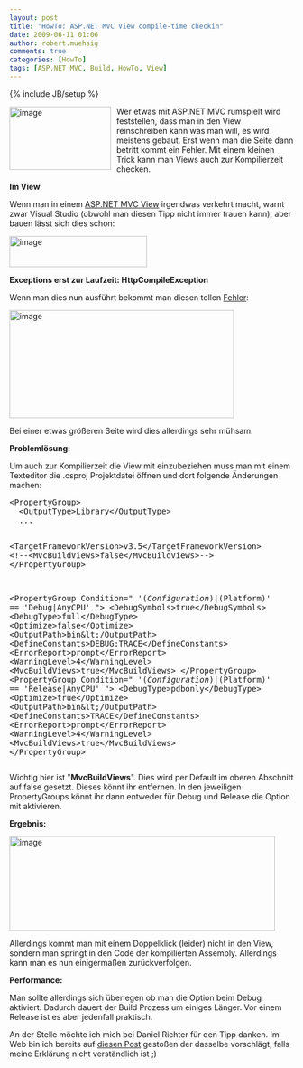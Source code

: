 ```yaml
---
layout: post
title: "HowTo: ASP.NET MVC View compile-time checkin"
date: 2009-06-11 01:06
author: robert.muehsig
comments: true
categories: [HowTo]
tags: [ASP.NET MVC, Build, HowTo, View]
---
```

{% include JB/setup %}
<p><a href="{{BASE_PATH}}/assets/wp-images/image762.png"><img style="border-right: 0px; border-top: 0px; margin: 0px 10px 0px 0px; border-left: 0px; border-bottom: 0px" height="112" alt="image" src="{{BASE_PATH}}/assets/wp-images/image-thumb740.png" width="180" align="left" border="0"></a>Wer etwas mit ASP.NET MVC rumspielt wird feststellen, dass man in den View reinschreiben kann was man will, es wird meistens gebaut. Erst wenn man die Seite dann betritt kommt ein Fehler. Mit einem kleinen Trick kann man Views auch zur Kompilierzeit checken.</p><!--more--> <p><strong>Im View</strong></p> <p>Wenn man in einem <a href="http://asp.net/mvc">ASP.NET MVC View</a> irgendwas verkehrt macht, warnt zwar Visual Studio (obwohl man diesen Tipp nicht immer trauen kann), aber bauen lässt sich dies schon:</p> <p><a href="{{BASE_PATH}}/assets/wp-images/image763.png"><img style="border-right: 0px; border-top: 0px; border-left: 0px; border-bottom: 0px" height="55" alt="image" src="{{BASE_PATH}}/assets/wp-images/image-thumb741.png" width="244" border="0"></a> </p> <p><strong>Exceptions erst zur Laufzeit: HttpCompileException</strong></p> <p>Wenn man dies nun ausführt bekommt man diesen tollen <a href="http://msdn.microsoft.com/de-de/library/system.web.httpcompileexception.aspx">Fehler</a>:</p> <p><a href="{{BASE_PATH}}/assets/wp-images/image764.png"><img style="border-right: 0px; border-top: 0px; border-left: 0px; border-bottom: 0px" height="191" alt="image" src="{{BASE_PATH}}/assets/wp-images/image-thumb742.png" width="398" border="0"></a> </p> <p>Bei einer etwas größeren Seite wird dies allerdings sehr mühsam.</p> <p><strong>Problemlösung:</strong></p> <p>Um auch zur Kompilierzeit die View mit einzubeziehen muss man mit einem Texteditor die .csproj Projektdatei öffnen und dort folgende Änderungen machen:</p> <div class="wlWriterSmartContent" id="scid:812469c5-0cb0-4c63-8c15-c81123a09de7:c8c95118-841d-48f8-b163-ab45c40143bf" style="padding-right: 0px; display: inline; padding-left: 0px; float: none; padding-bottom: 0px; margin: 0px; padding-top: 0px"><pre name="code" class="c#">&lt;PropertyGroup&gt;
  &lt;OutputType&gt;Library&lt;/OutputType&gt;
  ...

  &lt;TargetFrameworkVersion&gt;v3.5&lt;/TargetFrameworkVersion&gt;
  &lt;!--&lt;MvcBuildViews&gt;false&lt;/MvcBuildViews&gt;--&gt;
&lt;/PropertyGroup&gt;

&lt;PropertyGroup Condition=" '$(Configuration)|$(Platform)' == 'Debug|AnyCPU' "&gt;
  &lt;DebugSymbols&gt;true&lt;/DebugSymbols&gt;
  &lt;DebugType&gt;full&lt;/DebugType&gt;
  &lt;Optimize&gt;false&lt;/Optimize&gt;
  &lt;OutputPath&gt;bin\&lt;/OutputPath&gt;
  &lt;DefineConstants&gt;DEBUG;TRACE&lt;/DefineConstants&gt;
  &lt;ErrorReport&gt;prompt&lt;/ErrorReport&gt;
  &lt;WarningLevel&gt;4&lt;/WarningLevel&gt;
  &lt;MvcBuildViews&gt;true&lt;/MvcBuildViews&gt;
&lt;/PropertyGroup&gt;
&lt;PropertyGroup Condition=" '$(Configuration)|$(Platform)' == 'Release|AnyCPU' "&gt;
  &lt;DebugType&gt;pdbonly&lt;/DebugType&gt;
  &lt;Optimize&gt;true&lt;/Optimize&gt;
  &lt;OutputPath&gt;bin\&lt;/OutputPath&gt;
  &lt;DefineConstants&gt;TRACE&lt;/DefineConstants&gt;
  &lt;ErrorReport&gt;prompt&lt;/ErrorReport&gt;
  &lt;WarningLevel&gt;4&lt;/WarningLevel&gt;
  &lt;MvcBuildViews&gt;true&lt;/MvcBuildViews&gt;
&lt;/PropertyGroup&gt;</pre></div>
<p>Wichtig hier ist "<strong>MvcBuildViews</strong>". Dies wird per Default im oberen Abschnitt auf false gesetzt. Dieses könnt ihr entfernen. In den jeweiligen PropertyGroups könnt ihr dann entweder für Debug und Release die Option mit aktivieren.</p>
<p><strong>Ergebnis:</strong></p>
<p><a href="{{BASE_PATH}}/assets/wp-images/image765.png"><img style="border-right: 0px; border-top: 0px; border-left: 0px; border-bottom: 0px" height="167" alt="image" src="{{BASE_PATH}}/assets/wp-images/image-thumb743.png" width="471" border="0"></a> </p>
<p>Allerdings kommt man mit einem Doppelklick (leider) nicht in den View, sondern man springt in den Code der kompilierten Assembly. Allerdings kann man es nun einigermaßen zurückverfolgen.</p>
<p><strong>Performance:</strong></p>
<p>Man sollte allerdings sich überlegen ob man die Option beim Debug aktiviert. Dadurch dauert der Build Prozess um einiges Länger. Vor einem Release ist es aber jedenfall praktisch.</p>
<p>An der Stelle möchte ich mich bei Daniel Richter für den Tipp danken. Im Web bin ich bereits auf <a href="http://devermind.com/linq/aspnet-mvc-tip-turn-on-compile-time-view-checking">diesen Post</a> gestoßen der dasselbe vorschlägt, falls meine Erklärung nicht verständlich ist ;)</p>
